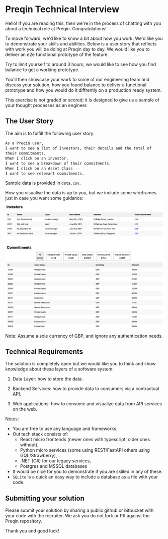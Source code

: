# Preqin Technical Interview

Hello! If you are reading this, then we're in the process of chatting with you about a technical role at Preqin. Congratulations!

To move forward, we'd like to know a bit about how you work. We'd like you to demonstrate your skills and abilities. Below is a user story that reflects with work you will be doing at Preqin day to day. We would like you to deliver an e2e functional prototype of the feature.

Try to limit yourself to around 3 hours, we would like to see how you find balance to get a working prototype.

You'll then showcase your work to some of our engineering team and discuss your solution, how you found balance to deliver a functional prototype and how you would do it diffrently on a production ready system.

This exercise is not graded or scored; it is designed to give us a sample of your thought processes as an engineer.

## The User Story

The aim is to fulfill the following user story:

```
As a Preqin user,
I want to see a list of investors, their details and the total of their commitments.
When I click on an investor,
I want to see a breakdown of their commitments.
When I click on an Asset Class
I want to see relevant commitments.
```

Sample data is provided in `data.csv`.

How you visualise the data is up to you, but we include some wireframes just in case you want some guidance:
![Investors Listing](./wireframe-investors.png) ![Commitments Breakdown](./wireframe-investor-commitments.png)

Note: Assume a sole currency of GBP, and ignore any authentication needs.

## Technical Requirements

The solution is completely open but we would like you to think and show knowledge about these layers of a software system:

1. Data Layer: how to store the data.

2. Backend Services: how to provide data to consumers via a contractual API.

3. Web applications: how to consume and visualize data from API services on the web.

Notes:
- You are free to use any language and frameworks. 
- Out tech stack consists of: 
  - React micro frontends (newer ones with typescript, older ones without),
  - Python micro services (some using REST/FastAPI others using GQL/Strawberry), 
  - .NET (C#) for our legacy services,
  - Postgres and MSSQL databases
- It would be nice for you to demonstrate if you are skilled in any of these.
- `SQLite` is a quick an easy way to include a database as a file with your code.

## Submitting your solution

Please submit your solution by sharing a public github or bitbucket with your code with the recruiter.
We ask you do not fork or PR against the Preqin repository.

Thank you and good luck!
